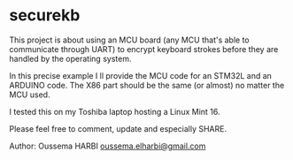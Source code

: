 securekb
========

This project is about using an MCU board (any MCU that's able to communicate through UART) to encrypt keyboard strokes before they are handled by the operating system.

In this precise example I ll provide the MCU code for an STM32L and an ARDUINO code.
The X86 part should be the same (or almost) no matter the MCU used.

I tested this on my Toshiba laptop hosting a Linux Mint 16.

Please feel free to comment, update and especially SHARE.

Author: Oussema HARBI <oussema.elharbi@gmail.com>

